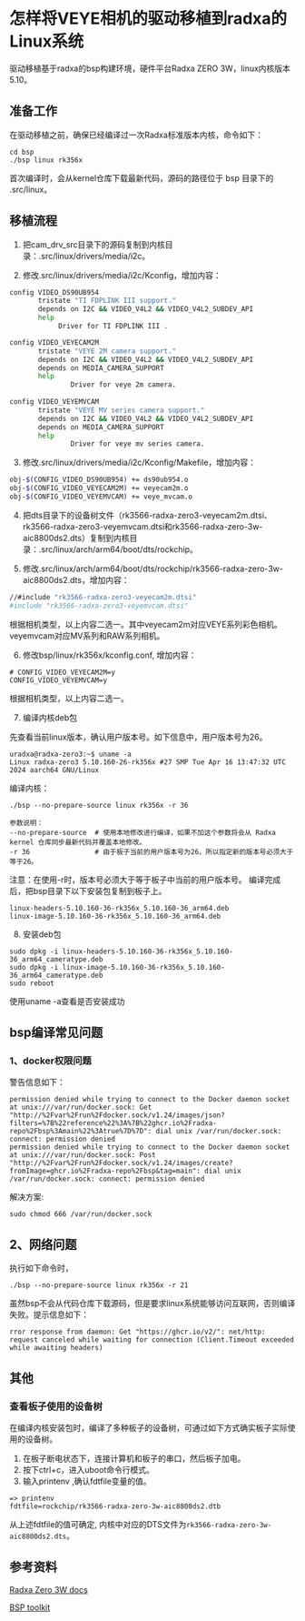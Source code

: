# 怎样将VEYE相机的驱动移植到radxa的Linux系统

驱动移植基于radxa的bsp构建环境，硬件平台Radxa ZERO 3W，linux内核版本5.10。

## 准备工作

在驱动移植之前，确保已经编译过一次Radxa标准版本内核，命令如下：

```
cd bsp
./bsp linux rk356x
```

首次编译时，会从kernel仓库下载最新代码，源码的路径位于 bsp 目录下的 .src/linux。

## 移植流程

1. 把cam_drv_src目录下的源码复制到内核目录：.src/linux/drivers/media/i2c。

2. 修改.src/linux/drivers/media/i2c/Kconfig，增加内容：

```bash
config VIDEO_DS90UB954
       tristate "TI FDPLINK III support."
       depends on I2C && VIDEO_V4L2 && VIDEO_V4L2_SUBDEV_API
       help
            Driver for TI FDPLINK III .

config VIDEO_VEYECAM2M
       tristate "VEYE 2M camera support."
       depends on I2C && VIDEO_V4L2 && VIDEO_V4L2_SUBDEV_API
       depends on MEDIA_CAMERA_SUPPORT
       help
               Driver for veye 2m camera.
               
config VIDEO_VEYEMVCAM
       tristate "VEYE MV series camera support."
       depends on I2C && VIDEO_V4L2 && VIDEO_V4L2_SUBDEV_API
       depends on MEDIA_CAMERA_SUPPORT
       help
               Driver for veye mv series camera.
```

3. 修改.src/linux/drivers/media/i2c/Kconfig/Makefile，增加内容：

```bash
obj-$(CONFIG_VIDEO_DS90UB954) += ds90ub954.o
obj-$(CONFIG_VIDEO_VEYECAM2M) += veyecam2m.o
obj-$(CONFIG_VIDEO_VEYEMVCAM) += veye_mvcam.o
```

4. 把dts目录下的设备树文件（rk3566-radxa-zero3-veyecam2m.dtsi、rk3566-radxa-zero3-veyemvcam.dtsi和rk3566-radxa-zero-3w-aic8800ds2.dts）复制到内核目录：.src/linux/arch/arm64/boot/dts/rockchip。

5. 修改.src/linux/arch/arm64/boot/dts/rockchip/rk3566-radxa-zero-3w-aic8800ds2.dts，增加内容：

```bash
//#include "rk3566-radxa-zero3-veyecam2m.dtsi"
#include "rk3566-radxa-zero3-veyemvcam.dtsi"
```

根据相机类型，以上内容二选一。其中veyecam2m对应VEYE系列彩色相机。veyemvcam对应MV系列和RAW系列相机。

6. 修改bsp/linux/rk356x/kconfig.conf, 增加内容：

```
# CONFIG_VIDEO_VEYECAM2M=y
CONFIG_VIDEO_VEYEMVCAM=y
```

根据相机类型，以上内容二选一。

7. 编译内核deb包

先查看当前linux版本，确认用户版本号。如下信息中，用户版本号为26。

```
uradxa@radxa-zero3:~$ uname -a
Linux radxa-zero3 5.10.160-26-rk356x #27 SMP Tue Apr 16 13:47:32 UTC 2024 aarch64 GNU/Linux
```

编译内核：

```
./bsp --no-prepare-source linux rk356x -r 36

参数说明：
--no-prepare-source  # 使用本地修改进行编译，如果不加这个参数将会从 Radxa kernel 仓库同步最新代码并覆盖本地修改。
-r 36                # 由于板子当前的用户版本号为26，所以指定新的版本号必须大于等于26。

```
注意：在使用-r时，版本号必须大于等于板子中当前的用户版本号。
编译完成后，把bsp目录下以下安装包复制到板子上。

```
linux-headers-5.10.160-36-rk356x_5.10.160-36_arm64.deb
linux-image-5.10.160-36-rk356x_5.10.160-36_arm64.deb
```

8. 安装deb包

```
sudo dpkg -i linux-headers-5.10.160-36-rk356x_5.10.160-36_arm64_cameratype.deb
sudo dpkg -i linux-image-5.10.160-36-rk356x_5.10.160-36_arm64_cameratype.deb
sudo reboot
```

使用uname -a查看是否安装成功

## bsp编译常见问题
### 1、docker权限问题
警告信息如下：

```
permission denied while trying to connect to the Docker daemon socket at unix:///var/run/docker.sock: Get "http://%2Fvar%2Frun%2Fdocker.sock/v1.24/images/json?filters=%7B%22reference%22%3A%7B%22ghcr.io%2Fradxa-repo%2Fbsp%3Amain%22%3Atrue%7D%7D": dial unix /var/run/docker.sock: connect: permission denied
permission denied while trying to connect to the Docker daemon socket at unix:///var/run/docker.sock: Post "http://%2Fvar%2Frun%2Fdocker.sock/v1.24/images/create?fromImage=ghcr.io%2Fradxa-repo%2Fbsp&tag=main": dial unix /var/run/docker.sock: connect: permission denied
```

解决方案:
```
sudo chmod 666 /var/run/docker.sock
```

## 2、网络问题

执行如下命令时，

```
./bsp --no-prepare-source linux rk356x -r 21
```

虽然bsp不会从代码仓库下载源码，但是要求linux系统能够访问互联网，否则编译失败。提示信息如下：

```
rror response from daemon: Get "https://ghcr.io/v2/": net/http: request canceled while waiting for connection (Client.Timeout exceeded while awaiting headers)
```

## 其他
### 查看板子使用的设备树

在编译内核安装包时，编译了多种板子的设备树，可通过如下方式确实板子实际使用的设备树。

1. 在板子断电状态下，连接计算机和板子的串口，然后板子加电。
2. 按下ctrl+c，进入uboot命令行模式。
3. 输入printenv ,确认fdtfile变量的值。

```
=> printenv 
fdtfile=rockchip/rk3566-radxa-zero-3w-aic8800ds2.dtb
```

从上述fdtfile的值可确定, 内核中对应的DTS文件为`rk3566-radxa-zero-3w-aic8800ds2.dts`。


## 参考资料
[Radxa Zero 3W docs](https://docs.radxa.com/en/zero/zero3)

[BSP toolkit](https://radxa-repo.github.io/bsp/)
